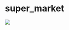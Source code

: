 # super_market

<img src="https://www.awesomescreenshot.com/image/30000570?key=d2e0a2ef1b100fbeebb54850bfeff90d" />

